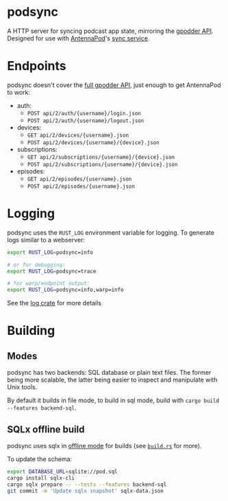 # podsync

A HTTP server for syncing podcast app state, mirroring the [gpodder API]. Designed for use with [AntennaPod]'s [sync service].

[gpodder API]: https://github.com/gpodder/mygpo/blob/80c41dc0c9a58dc0e85f6ef56662cdfd0d6e3b16/doc/api/reference/events.rst
[AntennaPod]: https://github.com/AntennaPod/AntennaPod
[sync service]: https://github.com/AntennaPod/AntennaPod/blob/24d1a06662c8eec31f3a4c3ebdcd3aea759fb63a/core/src/main/java/de/danoeh/antennapod/core/sync/SyncService.java

# Endpoints

podsync doesn't cover the [full gpodder API], just enough to get AntennaPod to work:

- auth:
	- `POST api/2/auth/{username}/login.json`
	- `POST api/2/auth/{username}/logout.json`
- devices:
	- `GET api/2/devices/{username}.json`
	- `POST api/2/devices/{username}/{device}.json`
- subscriptions:
	- `GET api/2/subscriptions/{username}/{device}.json`
	- `POST api/2/subscriptions/{username}/{device}.json`
- episodes:
	- `GET api/2/episodes/{username}.json`
	- `POST api/2/episodes/{username}.json`

[full gpodder API]: https://github.com/gpodder/mygpo/tree/80c41dc0c9a58dc0e85f6ef56662cdfd0d6e3b16/doc/api/reference

# Logging

podsync uses the `RUST_LOG` environment variable for logging. To generate logs similar to a webserver:
```sh
export RUST_LOG=podsync=info

# or for debugging:
export RUST_LOG=podsync=trace

# for warp/endpoint output:
export RUST_LOG=podsync=info,warp=info
```

See the [log crate] for more details

[log crate]: https://crates.io/crates/log

# Building

## Modes

podsync has two backends: SQL database or plain text files. The former being more scalable, the latter being easier to inspect and manipulate with Unix tools.

By default it builds in file mode, to build in sql mode, build with `cargo build --features backend-sql`.

## SQLx offline build

podsync uses sqlx in [offline mode] for builds (see [`build.rs`](./build.rs) for more).

To update the schema:
```sh
export DATABASE_URL=sqlite://pod.sql
cargo install sqlx-cli
cargo sqlx prepare -- --tests --features backend-sql
git commit -m 'Update sqlx snapshot' sqlx-data.json
```

[offline mode]: https://docs.rs/sqlx/latest/sqlx/macro.query.html#offline-mode-requires-the-offline-feature
